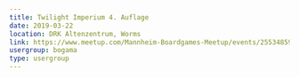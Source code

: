 ```yaml
---
title: Twilight Imperium 4. Auflage
date: 2019-03-22
location: DRK Altenzentrum, Worms
link: https://www.meetup.com/Mannheim-Boardgames-Meetup/events/255348591/
usergroup: bogama
type: usergroup
---
```

